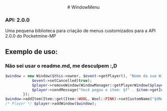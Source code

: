 <p align="center">
 # WindowMenu
  
### API: 2.0.0
Uma pequena biblioteca para criação de menus customizados para a API 2.0.0 do Pocketmine-MP

## Exemplo de uso:
### Não sei usar o readme.md, me desculpem :,D
</p>

```php
$window = new Window($this->owner, $event->getPlayer(), "Nome da sua Window", function (InventoryTransactionEvent $event, Player $player, Item $item){
            $event->setCancelled(true);
            $player->removeWindow(WindowManager::getPlayerWindow($player));
            $player->sendMessage("Você pegou o item: §f" . $item->getId());
        });
$window->addItem(Item::get(Item::WOOL, Wool::PINK)->setCustomName("§dNome do Item"));
/* Player */ $player->addWindow($window);
```

